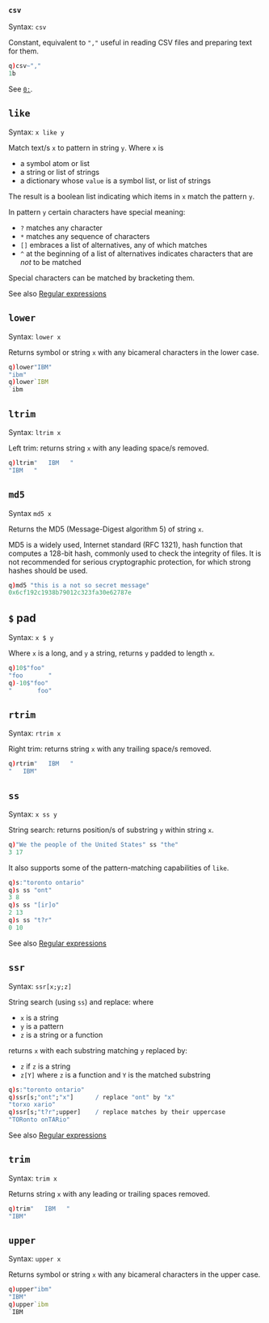 ### `csv`

Syntax: `csv`

Constant, equivalent to `","` useful in reading CSV files and preparing text for them.
```q
q)csv~","
1b
```
See [`0:`](language/zerocolon).


## `like`

Syntax: `x like y`

Match text/s `x` to pattern in string `y`. Where `x` is

-   a symbol atom or list
-   a string or list of strings
-   a dictionary whose `value` is a symbol list, or list of strings

The result is a boolean list indicating which items in `x` match the pattern `y`.

In pattern `y` certain characters have special meaning:

- `?` matches any character
- `*` matches any sequence of characters
- `[]` embraces a list of alternatives, any of which matches
- `^` at the beginning of a list of alternatives indicates characters that are _not_ to be matched

Special characters can be matched by bracketing them.

See also [Regular expressions](/cookbook/regex)


## `lower`

Syntax: `lower x`

Returns symbol or string `x` with any bicameral characters in the lower case. 
```q
q)lower"IBM"
"ibm"
q)lower`IBM
`ibm
```


## `ltrim`

Syntax: `ltrim x`

Left trim: returns string `x` with any leading space/s removed.
```q
q)ltrim"   IBM   "
"IBM   "
```


## `md5`

Syntax `md5 x`

Returns the MD5 (Message-Digest algorithm 5) of string `x`. 

MD5 is a widely used, Internet standard (RFC 1321), hash function that computes a 128-bit hash, commonly used to check the integrity of files. It is not recommended for serious cryptographic protection, for which strong hashes should be used.
```q
q)md5 "this is a not so secret message"
0x6cf192c1938b79012c323fa30e62787e
```


## `$` pad

Syntax: `x $ y`

Where `x` is a long, and `y` a string, returns `y` padded to length `x`.
```q
q)10$"foo"
"foo       "
q)-10$"foo"
"       foo"
```


## `rtrim`

Syntax: `rtrim x`

Right trim: returns string `x` with any trailing space/s removed. 
```q
q)rtrim"   IBM   "
"   IBM"
```


## `ss`

Syntax: `x ss y`

String search: returns position/s of substring `y` within string `x`.
```q
q)"We the people of the United States" ss "the"
3 17
```
It also supports some of the pattern-matching capabilities of `like`.
```q
q)s:"toronto ontario"
q)s ss "ont"
3 8
q)s ss "[ir]o"
2 13
q)s ss "t?r"
0 10
```
See also [Regular expressions](/cookbook/regex)


## `ssr`

Syntax: `ssr[x;y;z]`

String search (using `ss`) and replace: where

- `x` is a string
- `y` is a pattern
- `z` is a string or a function

returns `x` with each substring matching `y` replaced by:

- `z` if `z` is a string 
- `z[Y]` where `z` is a function and `Y` is the matched substring
```q
q)s:"toronto ontario"
q)ssr[s;"ont";"x"]      / replace "ont" by "x"
"torxo xario"
q)ssr[s;"t?r";upper]    / replace matches by their uppercase
"TORonto onTARio"
```
See also [Regular expressions](/cookbook/regex)


## `trim`

Syntax: `trim x`

Returns string `x` with any leading or trailing spaces removed.
```q
q)trim"   IBM   "
"IBM"
```

## `upper`

Syntax: `upper x`

Returns symbol or string `x` with any bicameral characters in the upper case. 
```q
q)upper"ibm"
"IBM"
q)upper`ibm
`IBM
```


